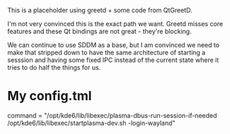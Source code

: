This is a placeholder using greetd + some code from QtGreetD.

I'm not very convinced this is the exact path we want. 
  Greetd misses core features
  and these Qt bindings are not great - they're blocking.

We can continue to use SDDM as a base, but I am convinced we need to make that stripped down to have the same architecture of starting a sesssion and having some fixed IPC instead of the current state where it tries to do half the things for us. 

# My config.tml

command = "/opt/kde6/lib/libexec/plasma-dbus-run-session-if-needed /opt/kde6/lib/libexec/startplasma-dev.sh -login-wayland"
